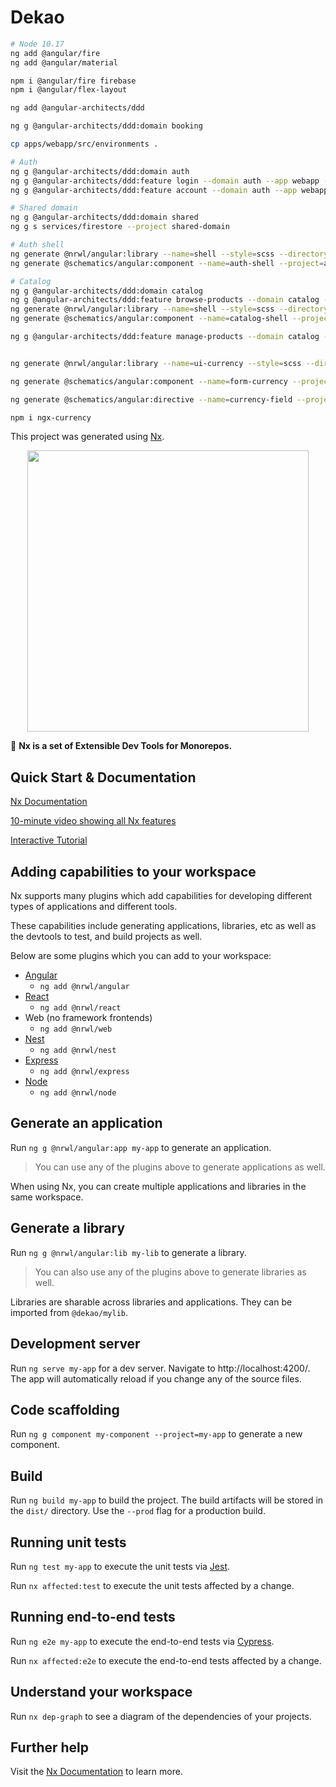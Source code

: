# Dekao

```sh
# Node 10.17
ng add @angular/fire
ng add @angular/material

npm i @angular/fire firebase
npm i @angular/flex-layout

ng add @angular-architects/ddd

ng g @angular-architects/ddd:domain booking

cp apps/webapp/src/environments .

# Auth
ng g @angular-architects/ddd:domain auth
ng g @angular-architects/ddd:feature login --domain auth --app webapp --entity auth-user
ng g @angular-architects/ddd:feature account --domain auth --app webapp --entity account-user

# Shared domain
ng g @angular-architects/ddd:domain shared
ng g s services/firestore --project shared-domain

# Auth shell
ng generate @nrwl/angular:library --name=shell --style=scss --directory=auth --lazy --parentModule=apps/webapp/src/app/app.module.ts --routing
ng generate @schematics/angular:component --name=auth-shell --project=auth-shell --style=scss --displayBlock

# Catalog
ng g @angular-architects/ddd:domain catalog
ng g @angular-architects/ddd:feature browse-products --domain catalog --app webapp --entity product
ng generate @nrwl/angular:library --name=shell --style=scss --directory=catalog --lazy --parentModule=apps/webapp/src/app/app.module.ts --routing
ng generate @schematics/angular:component --name=catalog-shell --project=catalog-shell --style=scss --displayBlock

ng g @angular-architects/ddd:feature manage-products --domain catalog --entity product-category


ng generate @nrwl/angular:library --name=ui-currency --style=scss --directory=shared --publishable --tags=domain:shared,type:ui --no-interactive

ng generate @schematics/angular:component --name=form-currency --project=shared-ui-currency --style=scss --export --type=Field --no-interactive

ng generate @schematics/angular:directive --name=currency-field --project=shared-ui-currency --no-flat --skipImport

npm i ngx-currency

```

This project was generated using [Nx](https://nx.dev).

<p align="center"><img src="https://raw.githubusercontent.com/nrwl/nx/master/nx-logo.png" width="450"></p>

🔎 **Nx is a set of Extensible Dev Tools for Monorepos.**

## Quick Start & Documentation

[Nx Documentation](https://nx.dev/angular)

[10-minute video showing all Nx features](https://nx.dev/angular/getting-started/what-is-nx)

[Interactive Tutorial](https://nx.dev/angular/tutorial/01-create-application)

## Adding capabilities to your workspace

Nx supports many plugins which add capabilities for developing different types of applications and different tools.

These capabilities include generating applications, libraries, etc as well as the devtools to test, and build projects as well.

Below are some plugins which you can add to your workspace:

- [Angular](https://angular.io)
  - `ng add @nrwl/angular`
- [React](https://reactjs.org)
  - `ng add @nrwl/react`
- Web (no framework frontends)
  - `ng add @nrwl/web`
- [Nest](https://nestjs.com)
  - `ng add @nrwl/nest`
- [Express](https://expressjs.com)
  - `ng add @nrwl/express`
- [Node](https://nodejs.org)
  - `ng add @nrwl/node`

## Generate an application

Run `ng g @nrwl/angular:app my-app` to generate an application.

> You can use any of the plugins above to generate applications as well.

When using Nx, you can create multiple applications and libraries in the same workspace.

## Generate a library

Run `ng g @nrwl/angular:lib my-lib` to generate a library.

> You can also use any of the plugins above to generate libraries as well.

Libraries are sharable across libraries and applications. They can be imported from `@dekao/mylib`.

## Development server

Run `ng serve my-app` for a dev server. Navigate to http://localhost:4200/. The app will automatically reload if you change any of the source files.

## Code scaffolding

Run `ng g component my-component --project=my-app` to generate a new component.

## Build

Run `ng build my-app` to build the project. The build artifacts will be stored in the `dist/` directory. Use the `--prod` flag for a production build.

## Running unit tests

Run `ng test my-app` to execute the unit tests via [Jest](https://jestjs.io).

Run `nx affected:test` to execute the unit tests affected by a change.

## Running end-to-end tests

Run `ng e2e my-app` to execute the end-to-end tests via [Cypress](https://www.cypress.io).

Run `nx affected:e2e` to execute the end-to-end tests affected by a change.

## Understand your workspace

Run `nx dep-graph` to see a diagram of the dependencies of your projects.

## Further help

Visit the [Nx Documentation](https://nx.dev/angular) to learn more.
